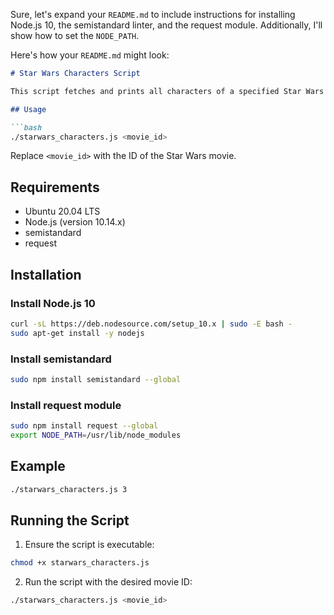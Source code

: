 Sure, let's expand your `README.md` to include instructions for installing Node.js 10, the semistandard linter, and the request module. Additionally, I'll show how to set the `NODE_PATH`.

Here's how your `README.md` might look:

```markdown
# Star Wars Characters Script

This script fetches and prints all characters of a specified Star Wars movie using the Star Wars API.

## Usage

```bash
./starwars_characters.js <movie_id>
```

Replace `<movie_id>` with the ID of the Star Wars movie.

## Requirements

- Ubuntu 20.04 LTS
- Node.js (version 10.14.x)
- semistandard
- request

## Installation

### Install Node.js 10

```bash
curl -sL https://deb.nodesource.com/setup_10.x | sudo -E bash -
sudo apt-get install -y nodejs
```

### Install semistandard

```bash
sudo npm install semistandard --global
```

### Install request module

```bash
sudo npm install request --global
export NODE_PATH=/usr/lib/node_modules
```

## Example

```bash
./starwars_characters.js 3
```

## Running the Script

1. Ensure the script is executable:

```bash
chmod +x starwars_characters.js
```

2. Run the script with the desired movie ID:

```bash
./starwars_characters.js <movie_id>
```
